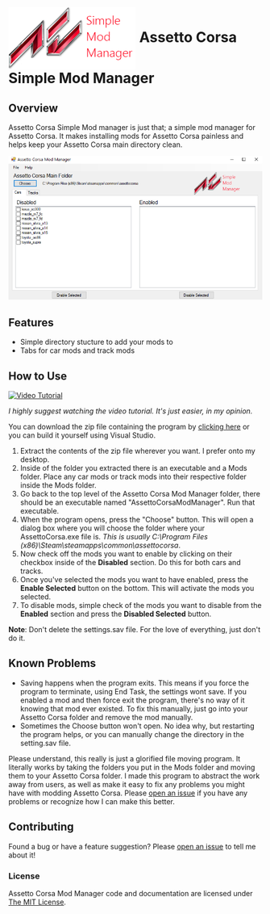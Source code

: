# <img src="https://raw.githubusercontent.com/ramonmeza/AssettoCorsaModManager/master/AssettoCorsaModManager/Resources/ACMM.png" align="center" alt="Assetto Corsa Simple Mod Manager"> Assetto Corsa Simple Mod Manager

## Overview

Assetto Corsa Simple Mod manager is just that; a simple mod manager for Assetto Corsa. It makes installing mods for Assetto Corsa painless and helps keep your Assetto Corsa main directory clean.

![alt text](https://raw.githubusercontent.com/ramonmeza/AssettoCorsaModManager/master/AssettoCorsaModManager/Resources/ScreenCap.PNG "Assetto Corsa Mod Manager")

## Features

* Simple directory stucture to add your mods to
* Tabs for car mods and track mods

## How to Use

[![Video Tutorial](http://img.youtube.com/vi/_ReXox6It080.jpg)](http://www.youtube.com/watch?v=_ReXox6It08)

*I highly suggest watching the video tutorial. It's just easier, in my opinion.*

You can download the zip file containing the program by [clicking here](https://dl.dropboxusercontent.com/u/107623293/ACMM.zip) or you can build it yourself using Visual Studio. 

1. Extract the contents of the zip file wherever you want. I prefer onto my desktop.
2. Inside of the folder you extracted there is an executable and a Mods folder. Place any car mods or track mods into their respective folder inside the Mods folder.
3. Go back to the top level of the Assetto Corsa Mod Manager folder, there should be an executable named "AssettoCorsaModManager". Run that executable.
4. When the program opens, press the "Choose" button. This will open a dialog box where you will choose the folder where your AssettoCorsa.exe file is. *This is usually C:\Program Files (x86)\Steam\steamapps\common\assettocorsa*.
5. Now check off the mods you want to enable by clicking on their checkbox inside of the **Disabled** section. Do this for both cars and tracks.
6. Once you've selected the mods you want to have enabled, press the **Enable Selected** button on the bottom. This will activate the mods you selected.
7. To disable mods, simple check of the mods you want to disable from the **Enabled** section and press the **Disabled Selected** button.

**Note**: Don't delete the settings.sav file. For the love of everything, just don't do it.

## Known Problems

* Saving happens when the program exits. This means if you force the program to terminate, using End Task, the settings wont save. If you enabled a mod and then force exit the program, there's no way of it knowing that mod ever existed. To fix this manually, just go into your Assetto Corsa folder and remove the mod manually.
* Sometimes the Choose button won't open. No idea why, but restarting the program helps, or you can manually change the directory in the setting.sav file.

Please understand, this really is just a glorified file moving program. It literally works by taking the folders you put in the Mods folder and moving them to your Assetto Corsa folder. I made this program to abstract the work away from users, as well as make it easy to fix any problems you might have with modding Assetto Corsa. Please [open an issue](https://github.com/ramonmeza/AssettoCorsaModManager/issues/new) if you have any problems or recognize how I can make this better.

## Contributing

Found a bug or have a feature suggestion? Please [open an issue](https://github.com/ramonmeza/AssettoCorsaModManager/issues/new) to tell me about it!

### License

Assetto Corsa Mod Manager code and documentation are licensed under [The MIT License](https://opensource.org/licenses/MIT).